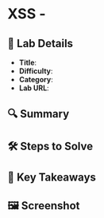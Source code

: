 # XSS - 

## 📌 Lab Details
- **Title**: 
- **Difficulty**: 
- **Category**: 
- **Lab URL**:

## 🔍 Summary


## 🛠 Steps to Solve


## 📖 Key Takeaways


## 🖼️ Screenshot 
